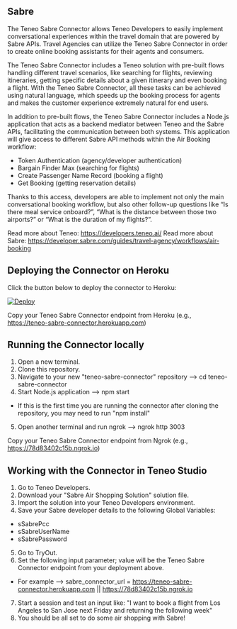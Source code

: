 ## Sabre

The Teneo Sabre Connector allows Teneo Developers to easily implement conversational experiences within the travel domain that are powered by Sabre APIs.  Travel Agencies can utilize the Teneo Sabre Connector in order to create online booking assistants for their agents and consumers.

The Teneo Sabre Connector includes a Teneo solution with pre-built flows handling different travel scenarios, like searching for flights, reviewing itineraries, getting specific details about a given itinerary and even booking a flight.  With the Teneo Sabre Connector, all these tasks can be achieved using natural language, which speeds up the booking process for agents and makes the customer experience extremely natural for end users.

In addition to pre-built flows, the Teneo Sabre Connector includes a Node.js application that acts as a backend mediator between Teneo and the Sabre APIs, facilitating the communication between both systems.  This application will give access to different Sabre API methods within the Air Booking workflow:
* Token Authentication (agency/developer authentication)
* Bargain Finder Max (searching for flights)
* Create Passenger Name Record (booking a flight)
* Get Booking (getting reservation details)

Thanks to this access, developers are able to implement not only the main conversational booking workflow, but also other follow-up questions like “Is there meal service onboard?”, “What is the distance between those two airports?” or “What is the duration of my flights?”.

Read more about Teneo: https://developers.teneo.ai/
Read more about Sabre: https://developer.sabre.com/guides/travel-agency/workflows/air-booking

## Deploying the Connector on Heroku

Click the button below to deploy the connector to Heroku:

[![Deploy](https://www.herokucdn.com/deploy/button.svg?classes=noborder)](https://heroku.com/deploy?template=https://github.com/delsolarvaldes/teneo-sabre-connector)

Copy your Teneo Sabre Connector endpoint from Heroku (e.g., https://teneo-sabre-connector.herokuapp.com)

## Running the Connector locally

1. Open a new terminal.
2. Clone this repository.
3. Navigate to your new "teneo-sabre-connector" repository --> cd teneo-sabre-connector
4. Start Node.js application --> npm start
* If this is the first time you are running the connector after cloning the repository, you may need to run "npm install"
5. Open another terminal and run ngrok --> ngrok http 3003

Copy your Teneo Sabre Connector endpoint from Ngrok (e.g., https://78d83402c15b.ngrok.io)

## Working with the Connector in Teneo Studio

1. Go to Teneo Developers.
2. Download your "Sabre Air Shopping Solution" solution file.
3. Import the solution into your Teneo Developers environment.
4. Save your Sabre developer details to the following Global Variables:
* sSabrePcc
* sSabreUserName
* sSabrePassword
5. Go to TryOut.
6. Set the following input parameter; value will be the Teneo Sabre Connector endpoint from your deployment above.
* For example --> sabre_connector_url = https://teneo-sabre-connector.herokuapp.com || https://78d83402c15b.ngrok.io
7. Start a session and test an input like: "I want to book a flight from Los Angeles to San Jose next Friday and returning the following week"
8. You should be all set to do some air shopping with Sabre!
